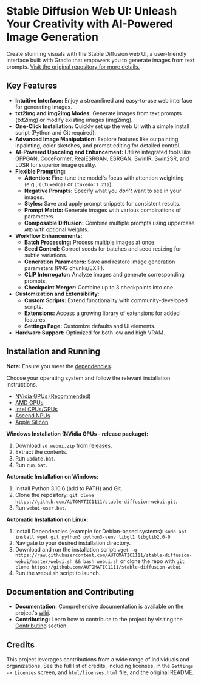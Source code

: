 # Stable Diffusion Web UI: Unleash Your Creativity with AI-Powered Image Generation

Create stunning visuals with the Stable Diffusion web UI, a user-friendly interface built with Gradio that empowers you to generate images from text prompts. [Visit the original repository for more details.](https://github.com/AUTOMATIC1111/stable-diffusion-webui)

## Key Features

*   **Intuitive Interface:** Enjoy a streamlined and easy-to-use web interface for generating images.
*   **txt2img and img2img Modes:** Generate images from text prompts (txt2img) or modify existing images (img2img).
*   **One-Click Installation:** Quickly set up the web UI with a simple install script (Python and Git required).
*   **Advanced Image Manipulation:** Explore features like outpainting, inpainting, color sketches, and prompt editing for detailed control.
*   **AI-Powered Upscaling and Enhancement:** Utilize integrated tools like GFPGAN, CodeFormer, RealESRGAN, ESRGAN, SwinIR, Swin2SR, and LDSR for superior image quality.
*   **Flexible Prompting:**
    *   **Attention:** Fine-tune the model's focus with attention weighting (e.g., `((tuxedo))` or `(tuxedo:1.21)`).
    *   **Negative Prompts:** Specify what you *don't* want to see in your images.
    *   **Styles:** Save and apply prompt snippets for consistent results.
    *   **Prompt Matrix:** Generate images with various combinations of parameters.
    *   **Composable Diffusion:** Combine multiple prompts using uppercase `AND` with optional weights.
*   **Workflow Enhancements:**
    *   **Batch Processing:** Process multiple images at once.
    *   **Seed Control:** Correct seeds for batches and seed resizing for subtle variations.
    *   **Generation Parameters:** Save and restore image generation parameters (PNG chunks/EXIF).
    *   **CLIP Interrogator:** Analyze images and generate corresponding prompts.
    *   **Checkpoint Merger:** Combine up to 3 checkpoints into one.
*   **Customization and Extensibility:**
    *   **Custom Scripts:** Extend functionality with community-developed scripts.
    *   **Extensions:** Access a growing library of extensions for added features.
    *   **Settings Page:** Customize defaults and UI elements.
*   **Hardware Support:** Optimized for both low and high VRAM.

## Installation and Running

**Note:** Ensure you meet the [dependencies](https://github.com/AUTOMATIC1111/stable-diffusion-webui/wiki/Dependencies).

Choose your operating system and follow the relevant installation instructions.

*   [NVidia GPUs (Recommended)](https://github.com/AUTOMATIC1111/stable-diffusion-webui/wiki/Install-and-Run-on-NVidia-GPUs)
*   [AMD GPUs](https://github.com/AUTOMATIC1111/stable-diffusion-webui/wiki/Install-and-Run-on-AMD-GPUs)
*   [Intel CPUs/GPUs](https://github.com/openvinotoolkit/stable-diffusion-webui/wiki/Installation-on-Intel-Silicon)
*   [Ascend NPUs](https://github.com/wangshuai09/stable-diffusion-webui/wiki/Install-and-run-on-Ascend-NPUs)
*   [Apple Silicon](https://github.com/AUTOMATIC1111/stable-diffusion-webui/wiki/Installation-on-Apple-Silicon)

**Windows Installation (NVidia GPUs - release package):**

1.  Download `sd.webui.zip` from [releases](https://github.com/AUTOMATIC1111/stable-diffusion-webui/releases).
2.  Extract the contents.
3.  Run `update.bat`.
4.  Run `run.bat`.

**Automatic Installation on Windows:**

1.  Install Python 3.10.6 (add to PATH) and Git.
2.  Clone the repository: `git clone https://github.com/AUTOMATIC1111/stable-diffusion-webui.git`.
3.  Run `webui-user.bat`.

**Automatic Installation on Linux:**

1.  Install Dependencies (example for Debian-based systems): `sudo apt install wget git python3 python3-venv libgl1 libglib2.0-0`
2.  Navigate to your desired installation directory.
3.  Download and run the installation script: `wget -q https://raw.githubusercontent.com/AUTOMATIC1111/stable-diffusion-webui/master/webui.sh && bash webui.sh` or clone the repo with `git clone https://github.com/AUTOMATIC1111/stable-diffusion-webui`
4.  Run the webui.sh script to launch.

## Documentation and Contributing

*   **Documentation:** Comprehensive documentation is available on the project's [wiki](https://github.com/AUTOMATIC1111/stable-diffusion-webui/wiki).
*   **Contributing:** Learn how to contribute to the project by visiting the [Contributing](https://github.com/AUTOMATIC1111/stable-diffusion-webui/wiki/Contributing) section.

## Credits

This project leverages contributions from a wide range of individuals and organizations.  See the full list of credits, including licenses, in the `Settings -> Licenses` screen, and `html/licenses.html` file, and the original README.